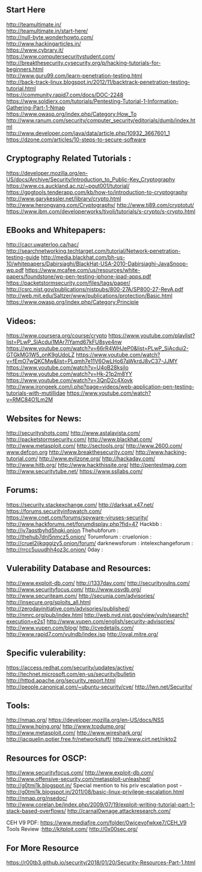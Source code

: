 ## Start Here
http://teamultimate.in/	<br>
http://teamultimate.in/start-here/ <br>
http://null-byte.wonderhowto.com/<br>
http://www.hackingarticles.in/<br>
https://www.cybrary.it/<br>
https://www.computersecuritystudent.com/<br>
http://breakthesecurity.cysecurity.org/p/hacking-tutorials-for-beginners.html<br>
http://www.guru99.com/learn-penetration-testing.html<br>
http://back-track-linux.blogspot.in/2012/11/backtrack-penetration-testing-tutorial.html<br>
https://community.rapid7.com/docs/DOC-2248<br>
https://www.soldierx.com/tutorials/Pentesting-Tutorial-1-Information-Gathering-Part-1-Nmap<br>
https://www.owasp.org/index.php/Category:How_To<br>
http://www.ranum.com/security/computer_security/editorials/dumb/index.html<br>
http://www.developer.com/java/data/article.php/10932_3667601_1<br>
https://dzone.com/articles/10-steps-to-secure-software<br>

## Cryptography Related Tutorials : 
https://developer.mozilla.org/en-US/docs/Archive/Security/Introduction_to_Public-Key_Cryptography
https://www.cs.auckland.ac.nz/~pgut001/tutorial/
https://gpgtools.tenderapp.com/kb/how-to/introduction-to-cryptography
http://www.garykessler.net/library/crypto.html
http://www.herongyang.com/Cryptography/
http://www.ti89.com/cryptotut/
https://www.ibm.com/developerworks/tivoli/tutorials/s-crypto/s-crypto.html

## EBooks and Whitepapers:
http://cacr.uwaterloo.ca/hac/
http://searchnetworking.techtarget.com/tutorial/Network-penetration-testing-guide
http://media.blackhat.com/bh-us-10/whitepapers/Dabirsiaghi/BlackHat-USA-2010-Dabirsiaghi-JavaSnoop-wp.pdf
https://www.mcafee.com/us/resources/white-papers/foundstone/wp-pen-testing-iphone-ipad-apps.pdf
https://packetstormsecurity.com/files/tags/paper/
http://csrc.nist.gov/publications/nistpubs/800-27A/SP800-27-RevA.pdf
http://web.mit.edu/Saltzer/www/publications/protection/Basic.html
https://www.owasp.org/index.php/Category:Principle

## Videos:
https://www.coursera.org/course/crypto
https://www.youtube.com/playlist?list=PLwP_SiAcdui1MAr7lYamd67kFU8sye4nw
https://www.youtube.com/watch?v=66rR4WHJeP0&list=PLwP_SiAcdui2-GTGkMG1W5_onK9gUdoLZ
https://www.youtube.com/watch?v=fEmO7wQKCMw&list=PLqmh7e11V6OwLHo67aWkrdJ8vC37-JJMY
https://www.youtube.com/watch?v=U4oB28ksiIo
https://www.youtube.com/watch?v=Hk-21p2m8YY
https://www.youtube.com/watch?v=3QnD2c4Xovk
http://www.irongeek.com/i.php?page=videos/web-application-pen-testing-tutorials-with-mutillidae
https://www.youtube.com/watch?v=RMC84O1Lm2M

## Websites for News:
http://securityshots.com/
http://www.astalavista.com/
http://packetstormsecurity.com/
http://www.blackhat.com/
http://www.metasploit.com/
http://sectools.org/
http://www.2600.com/
www.defcon.org
http://www.breakthesecurity.com/
http://www.hacking-tutorial.com/
http://www.evilzone.org/
http://hackaday.com/
http://www.hitb.org/
http://www.hackthissite.org/
http://pentestmag.com
http://www.securitytube.net/
https://www.ssllabs.com/

## Forums:
https://security.stackexchange.com/
http://darksat.x47.net/
https://forums.securityinfowatch.com/
https://www.cnet.com/forums/spyware-viruses-security/
http://www.hackforums.net/forumdisplay.php?fid=47
Hackbb         		: http://jv7aqstbyhd5hqki.onion
Thehubforum         : http://thehub7dnl5nmcz5.onion/
Torumforum			:
cruelonion          : http://cruel2ijkqggizy5.onion/forum/
darknewsforum		:
intelexchangeforum  : http://rrcc5uuudhh4oz3c.onion/
0day				:
 
## Vulerability Database and Resources:
http://www.exploit-db.com/
http://1337day.com/
http://securityvulns.com/
http://www.securityfocus.com/
http://www.osvdb.org/
http://www.securiteam.com/
http://secunia.com/advisories/
http://insecure.org/sploits_all.html
http://zerodayinitiative.com/advisories/published/
http://nmrc.org/pub/index.html
http://web.nvd.nist.gov/view/vuln/search?execution=e2s1
http://www.vupen.com/english/security-advisories/
http://www.vupen.com/blog/
http://cvedetails.com/
http://www.rapid7.com/vulndb/index.jsp
http://oval.mitre.org/


## Specific vulerability:
https://access.redhat.com/security/updates/active/
http://technet.microsoft.com/en-us/security/bulletin
http://httpd.apache.org/security_report.html
http://people.canonical.com/~ubuntu-security/cve/
http://lwn.net/Security/


## Tools:
http://nmap.org/
https://developer.mozilla.org/en-US/docs/NSS
http://www.hping.org/
http://www.tcpdump.org/
http://www.metasploit.com/
http://www.wireshark.org/
http://jacquelin.potier.free.fr/networkstuff/
http://www.cirt.net/nikto2


## Resources for OSCP:
http://www.securityfocus.com/
http://www.exploit-db.com/
http://www.offensive-security.com/metasploit-unleashed/
http://g0tmi1k.blogspot.in/ Special mention to his priv escalation post -
http://g0tmi1k.blogspot.in/2011/08/basic-linux-privilege-escalation.html
http://nmap.org/nsedoc/
http://www.corelan.be/index.php/2009/07/19/exploit-writing-tutorial-part-1-stack-based-overflows/
http://carnal0wnage.attackresearch.com/

CEH V9 PDF: https://www.mediafire.com/folder/0wjcevofwkxe7/CEH_V9
Tools Review :http://kitploit.com/
http://0x00sec.org/

## For More Resource
https://r00tb3.github.io/security/2018/01/20/Security-Resources-Part-1.html
